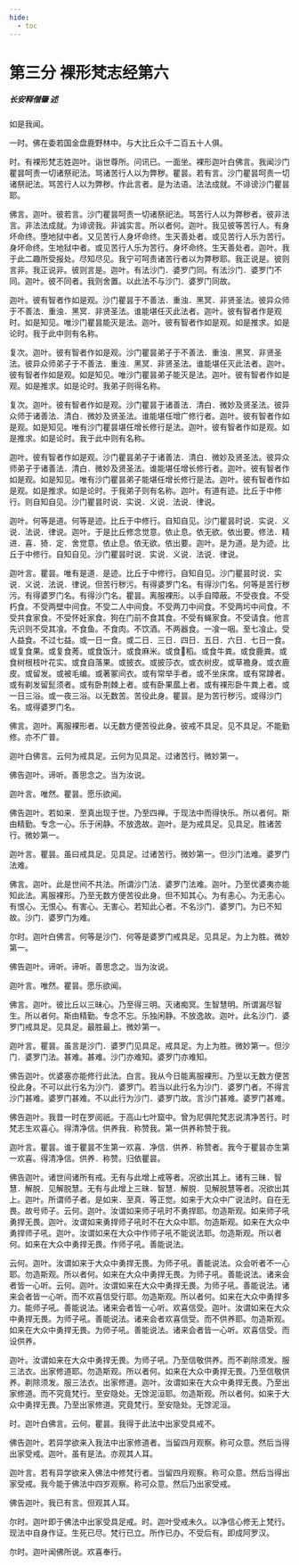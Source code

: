 ```yaml
---
hide:
  - toc
---
```


# **第三分 裸形梵志经第六**

##### 长安释僧肇 述

如是我闻。

一时。佛在委若国金盘鹿野林中。与大比丘众千二百五十人俱。

时。有裸形梵志姓迦叶。诣世尊所。问讯已。一面坐。裸形迦叶白佛言。我闻沙门瞿昙呵责一切诸祭祀法。骂诸苦行人以为弊秽。瞿昙。若有言。沙门瞿昙呵责一切诸祭祀法。骂苦行人以为弊秽。作此言者。是为法语。法法成就。不诽谤沙门瞿昙耶。

佛言。迦叶。彼若言。沙门瞿昙呵责一切诸祭祀法。骂苦行人以为弊秽者。彼非法言。非法法成就。为诽谤我。非诚实言。所以者何。迦叶。我见彼等苦行人。有身坏命终。堕地狱中者。又见苦行人身坏命终。生天善处者。或见苦行人乐为苦行。身坏命终。生地狱中者。或见苦行人乐为苦行。身坏命终。生天善处者。迦叶。我于此二趣所受报处。尽知尽见。我宁可呵责诸苦行者以为弊秽耶。我正说是。彼则言非。我正说非。彼则言是。迦叶。有法沙门．婆罗门同。有法沙门．婆罗门不同。迦叶。彼不同者。我则舍置。以此法不与沙门．婆罗门同故。

迦叶。彼有智者作如是观。沙门瞿昙于不善法．重浊．黑冥．非贤圣法。彼异众师于不善法．重浊．黑冥．非贤圣法。谁能堪任灭此法者。迦叶。彼有智者作是观时。如是知见。唯沙门瞿昙能灭是法。迦叶。彼有智者作如是观。如是推求。如是论时。我于此中则有名称。

复次。迦叶。彼有智者作如是观。沙门瞿昙弟子于不善法．重浊．黑冥．非贤圣法。彼异众师弟子于不善法．重浊．黑冥．非贤圣法。谁能堪任灭此法者。迦叶。彼有智者作如是观。如是知见。唯沙门瞿昙弟子能灭是法。迦叶。彼有智者作如是观。如是推求。如是论时。我弟子则得名称。

复次。迦叶。彼有智者作如是观。沙门瞿昙于诸善法．清白．微妙及贤圣法。彼异众师于诸善法．清白．微妙及贤圣法。谁能堪任增广修行者。迦叶。彼有智者作如是观。如是知见。唯有沙门瞿昙堪任增长修行是法。迦叶。彼有智者作如是观。如是推求。如是论时。我于此中则有名称。

迦叶。彼有智者作如是观。沙门瞿昙弟子于诸善法．清白．微妙及贤圣法。彼异众师弟子于诸善法．清白．微妙及贤圣法。谁能堪任增长修行者。迦叶。彼有智者作如是观。如是知见。唯有沙门瞿昙弟子能堪任增长修行是法。迦叶。彼有智者作如是观。如是推求。如是论时。于我弟子则有名称。迦叶。有道有迹。比丘于中修行。则自知自见。沙门瞿昙时说．实说．义说．法说．律说。

迦叶。何等是道。何等是迹。比丘于中修行。自知自见。沙门瞿昙时说．实说．义说．法说．律说。迦叶。于是比丘修念觉意。依止息。依无欲。依出要。修法．精进．喜．猗．定．舍觉意。依止息。依无欲。依出要。迦叶。是为道。是为迹。比丘于中修行。自知自见。沙门瞿昙时说．实说．义说．法说．律说。

迦叶言。瞿昙。唯有是道．是迹。比丘于中修行。自知自见。沙门瞿昙时说．实说．义说．法说．律说。但苦行秽污。有得婆罗门名。有得沙门名。何等是苦行秽污。有得婆罗门名。有得沙门名。瞿昙。离服裸形。以手自障蔽。不受夜食。不受朽食。不受两壁中间食。不受二人中间食。不受两刀中间食。不受两圬中间食。不受共食家食。不受怀妊家食。狗在门前不食其食。不受有蝇家食。不受请食。他言先识则不受其飡。不食鱼。不食肉。不饮酒。不两器食。一飡一咽。至七飡止。受人益食。不过七益。或一日一食。或二日．三日．四日．五日．六日．七日一食。或复食果。或复食莠。或食饭汁。或食麻米。或食𥠆稻。或食牛粪。或食鹿粪。或食树根枝叶花实。或食自落果。或披衣。或披莎衣。或衣树皮。或草襜身。或衣鹿皮。或留发。或被毛编。或著冢间衣。或有常举手者。或不坐床席。或有常蹲者。或有剃发留髭须者。或有卧荆棘上者。或有卧果蓏上者。或有裸形卧牛粪上者。或一日三浴。或一夜三浴。以无数苦。苦役此身。瞿昙。是为苦行秽污。或得沙门名。或得婆罗门名。

佛言。迦叶。离服裸形者。以无数方便苦役此身。彼戒不具足。见不具足。不能勤修。亦不广普。

迦叶白佛言。云何为戒具足。云何为见具足。过诸苦行。微妙第一。

佛告迦叶。谛听。善思念之。当为汝说。

迦叶言。唯然。瞿昙。愿乐欲闻。

佛告迦叶。若如来．至真出现于世。乃至四禅。于现法中而得快乐。所以者何。斯由精勤。专念一心。乐于闲静。不放逸故。迦叶。是为戒具足。见具足。胜诸苦行。微妙第一。

迦叶言。瞿昙。虽曰戒具足。见具足。过诸苦行。微妙第一。但沙门法难。婆罗门法难。

佛言。迦叶。此是世间不共法。所谓沙门法．婆罗门法难。迦叶。乃至优婆夷亦能知此法。离服裸形。乃至无数方便苦役此身。但不知其心。为有恚心。为无恚心。有恨心。无恨心。有害心。无害心。若知此心者。不名沙门．婆罗门。为已不知故。沙门．婆罗门为难。

尔时。迦叶白佛言。何等是沙门．何等是婆罗门戒具足。见具足。为上为胜。微妙第一。

佛告迦叶。谛听。谛听。善思念之。当为汝说。

迦叶言。唯然。瞿昙。愿乐欲闻。

佛言。迦叶。彼比丘以三昧心。乃至得三明。灭诸痴冥。生智慧明。所谓漏尽智生。所以者何。斯由精勤。专念不忘。乐独闲静。不放逸故。迦叶。此名沙门．婆罗门戒具足。见具足。最胜最上。微妙第一。

迦叶言。瞿昙。虽言是沙门．婆罗门见具足。戒具足。为上为胜。微妙第一。但沙门．婆罗门法。甚难。甚难。沙门亦难知。婆罗门亦难知。

佛告迦叶。优婆塞亦能修行此法。白言。我从今日能离服裸形。乃至以无数方便苦役此身。不可以此行名为沙门．婆罗门。若当以此行名为沙门．婆罗门者。不得言沙门甚难。婆罗门甚难。不以此行为沙门．婆罗门故。言沙门甚难。婆罗门甚难。

佛告迦叶。我昔一时在罗阅祇。于高山七叶窟中。曾为尼俱陀梵志说清净苦行。时梵志生欢喜心。得清净信。供养我．称赞我。第一供养称赞于我。

迦叶言。瞿昙。谁于瞿昙不生第一欢喜．净信．供养．称赞者。我今于瞿昙亦生第一欢喜。得清净信。供养．称赞。归依瞿昙。

佛告迦叶。诸世间诸所有戒。无有与此增上戒等者。况欲出其上。诸有三昧．智慧．解脱．见解脱慧。无有与此增上三昧．智慧．解脱．见解脱慧等者。况欲出其上。迦叶。所谓师子者。是如来．至真．等正觉。如来于大众中广说法时。自在无畏。故号师子。云何。迦叶。汝谓如来师子吼时不勇捍耶。勿造斯观。如来师子吼勇捍无畏。迦叶。汝谓如来勇捍师子吼时不在大众中耶。勿造斯观。如来在大众中勇捍师子吼。迦叶。汝谓如来在大众中作师子吼不能说法耶。勿造斯观。所以者何。如来在大众中勇捍无畏。作师子吼。善能说法。

云何。迦叶。汝谓如来于大众中勇捍无畏。为师子吼。善能说法。众会听者不一心耶。勿造斯观。所以者何。如来在大众中勇捍无畏。为师子吼。善能说法。诸来会者皆一心听。云何。迦叶。汝谓如来在大众中勇捍无畏。为师子吼。善能说法。诸来会者皆一心听。而不欢喜信受行耶。勿造斯观。所以者何。如来在大众中勇捍多力。能师子吼。善能说法。诸来会者皆一心听。欢喜信受。迦叶。汝谓如来在大众中勇捍无畏。为师子吼。善能说法。诸来会者欢喜信受。而不供养耶。勿造斯观。如来在大众中勇捍无畏。为师子吼。善能说法。诸来会者皆一心听。欢喜信受。而设供养。

迦叶。汝谓如来在大众中勇捍无畏。为师子吼。乃至信敬供养。而不剃除须发。服三法衣。出家修道耶。勿造斯观。所以者何。如来在大众中勇捍无畏。乃至信敬供养。剃除须发。服三法衣。出家修道。迦叶。汝谓如来在大众中勇捍无畏。乃至出家修道。而不究竟梵行。至安隐处。无馀泥洹耶。勿造斯观。所以者何。如来于大众中勇捍无畏。乃至出家修道。究竟梵行。至安隐处。无馀泥洹。

时。迦叶白佛言。云何。瞿昙。我得于此法中出家受具戒不。

佛告迦叶。若异学欲来入我法中出家修道者。当留四月观察。称可众意。然后当得出家受戒。迦叶。虽有是法。亦观其人耳。

迦叶言。若有异学欲来入佛法中修梵行者。当留四月观察。称可众意。然后当得出家受戒。我今能于佛法中四岁观察。称可众意。然后乃出家受戒。

佛告迦叶。我已有言。但观其人耳。

尔时。迦叶即于佛法中出家受具足戒。时。迦叶受戒未久。以净信心修无上梵行。现法中自身作证。生死已尽。梵行已立。所作已办。不受后有。即成阿罗汉。

尔时。迦叶闻佛所说。欢喜奉行。

